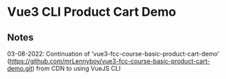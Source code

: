 # Vue3 CLI Product Cart Demo

## Notes

03-08-2022: Continuation of 'vue3-fcc-course-basic-product-cart-demo' (https://github.com/mrLennyboy/vue3-fcc-course-basic-product-cart-demo.git) from CDN to using VueJS CLI


